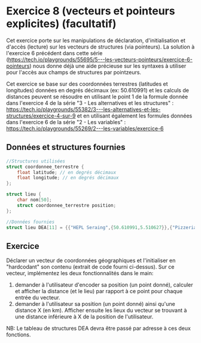 # Exercice 8 (vecteurs et pointeurs explicites) (facultatif)

Cet exercice porte sur les manipulations de déclaration, d'initialisation et d'accès (lecture) sur les vecteurs de structures (via pointeurs). La solution à l'exercice 6 précédent dans cette série (https://tech.io/playgrounds/55695/5---les-vecteurs-pointeurs/exercice-6-pointeurs) nous donne déjà une aide précieuse sur les syntaxes à utiliser pour l'accès aux champs de structures par pointzeurs.

Cet exercice se base sur des coordonnées terrestres (latitudes et longitudes) données en degrés décimaux (ex: 50.610991) et les calculs de distances peuvent se résoudre en utilisant le point 1 de la formule donnée dans l'exercice 4 de la série "3 - Les alternatives et les structures" : https://tech.io/playgrounds/55382/3---les-alternatives-et-les-structures/exercice-4-sur-9 et en utilisant également les formules données dans l'exercice 6 de la série "2 - Les variables" : https://tech.io/playgrounds/55269/2---les-variables/exercice-6


## Données et structures fournies

```c
//Structures utilisées
struct coordonnee_terrestre {
    float latitude; // en degrés décimaux
    float longitude; // en degrés décimaux
};

struct lieu {
    char nom[50];
    struct coordonnee_terrestre position;
};

//Données fournies
struct lieu DEA[11] = {{"HEPL Seraing",{50.610991,5.510627}},{"Pizzeria da Pepe",{50.612087,5.512236}},{"Le Kiwi",{50.609908,5.513781}},{"Internat",{50.613128,5.507708}},{"HEPL Jemeppe",{50.619317,5.515327}},{"Le Montesquieu",{50.618888,5.515349}},{"Acacia",{50.614504,5.509126}},{"CMI",{50.614974,5.513954}},{"EP Seraing",{50.614177,5.507302}},{"Poste Seraing",{50.610957,5.513493}},{"Maison de la Formation",{50.611876,5.512946}}};
```
 
## Exercice

Déclarer un vecteur de coordonnées géographiques et l'initialiser en "hardcodant" son contenu (extrait de code fourni ci-dessus).
Sur ce vecteur, implémentez les deux  fonctionnalités dans le main:

1. demander à l'utilisateur d'encoder sa position (un point donné), calculer et afficher la distance (et le lieu) par rapport à ce point pour chaque entrée du vecteur.
2. demander à l'utilisateur sa position (un point donné) ainsi qu'une distance X (en km). Afficher ensuite les lieux du vecteur se trouvant à une distance
inférieure à X de la position de l'utilisateur.

NB: Le tableau de structures DEA devra être passé par adresse à ces deux fonctions.
